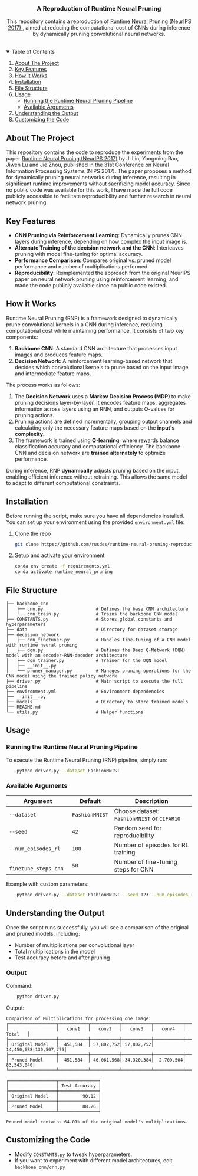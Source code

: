 <br />
<p align="center">
  <h3 align="center">A Reproduction of Runtime Neural Pruning</h3>

  <p align="center">
    This repository contains a reproduction of <a href="https://papers.nips.cc/paper_files/paper/2017/file/a51fb975227d6640e4fe47854476d133-Paper.pdf" target="_blank">
      Runtime Neural Pruning (NeurIPS 2017)
    </a>, aimed at reducing the computational cost of CNNs during inference by dynamically pruning convolutional neural networks.
    <br />
    <br />
  </p>
</p>

<details open="open">
  <summary>Table of Contents</summary>
  <ol>
    <li>
      <a href="#about-the-project">About The Project</a>
    </li>
    <li>
      <a href="#key-features">Key Features</a>
    </li>
    <li>
      <a href="#how-it-works">How it Works</a>
    </li>
    <li>
      <a href="#installation">Installation</a>
    </li>
    <li><a href="#file-structure">File Structure</a></li>
    <li><a href="#usage">Usage</a>
      <ul>
        <li>
          <a href="#running-the-runtime-neural-pruning-pipeline">Running the Runtime Neural Pruning Pipeline</a>
        </li>
        <li>
          <a href="#available-arguments">Available Arguments</a>
        </li>
      </ul>
    </li>
    <li><a href="#understanding-the-output">Understanding the Output</a></li>
    <li><a href="#costumizing-the-code">Customizing the Code</a></li>
  </ol>
</details>

## About The Project

This repository contains the code to reproduce the experiments from the paper [Runtime Neural Pruning (NeurIPS 2017)](https://papers.nips.cc/paper_files/paper/2017/file/a51fb975227d6640e4fe47854476d133-Paper.pdf) by Ji Lin, Yongming Rao, Jiwen Lu and Jie Zhou, published in the 31st Conference on Neural Information Processing Systems (NIPS 2017). The paper proposes a method for dynamically pruning neural networks during inference, resulting in significant runtime improvements without sacrificing model accuracy. Since no public code was available for this work, I have made the full code publicly accessible to facilitate reproducibility and further research in neural network pruning.

## Key Features
- **CNN Pruning via Reinforcement Learning**: Dynamically prunes CNN layers during inference, depending on how complex the input image is.  
- **Alternate Training of the decision network and the CNN**: Interleaves pruning with model fine-tuning for optimal accuracy.  
- **Performance Comparison**: Compares original vs. pruned model performance and number of multiplications performed.  
- **Reproducibility**: Reimplemented the approach from the original NeurIPS paper on neural network pruning using reinforcement learning, and made the code publicly available since no public code existed.

## How it Works
Runtime Neural Pruning (RNP) is a framework designed to dynamically prune convolutional kernels in a CNN during inference, reducing computational cost while maintaining performance. It consists of two key components:

1. **Backbone CNN**: A standard CNN architecture that processes input images and produces feature maps.
2. **Decision Network**: A reinforcement learning-based network that decides which convolutional kernels to prune based on the input image and intermediate feature maps.

The process works as follows:

1. The **Decision Network** uses a **Markov Decision Process (MDP)** to make pruning decisions layer-by-layer. It encodes feature maps, aggregates information across layers using an RNN, and outputs Q-values for pruning actions.
2. Pruning actions are defined incrementally, grouping output channels and calculating only the necessary feature maps based on the **input's complexity**.
3. The framework is trained using **Q-learning**, where rewards balance classification accuracy and computational efficiency. The backbone CNN and decision network are **trained alternately** to optimize performance.

During inference, RNP **dynamically** adjusts pruning based on the input, enabling efficient inference without retraining. This allows the same model to adapt to different computational constraints.

## Installation
Before running the script, make sure you have all dependencies installed. You can set up your environment using the provided `environment.yml` file:
1. Clone the repo
   ```sh
   git clone https://github.com/rusdes/runtime-neural-pruning-reproduction.git
   ```
2. Setup and activate your environment
    ```sh
    conda env create -f requirements.yml
    conda activate runtime_neural_pruning
    ```
## File Structure
```
├── backbone_cnn
│   ├── cnn.py                    # Defines the base CNN architecture
│   └── cnn_train.py              # Trains the backbone CNN model
├── CONSTANTS.py                  # Stores global constants and hyperparameters
├── data                          # Directory for dataset storage
├── decision_network
│   ├── cnn_finetuner.py          # Handles fine-tuning of a CNN model with runtime neural pruning
│   ├── dqn.py                    # Defines the Deep Q-Network (DQN) model with an encoder-RNN-decoder architecture
│   ├── dqn_trainer.py            # Trainer for the DQN model
│   ├── __init__.py
│   └── pruner_manager.py         # Manages pruning operations for the CNN model using the trained policy network.
├── driver.py                     # Main script to execute the full pipeline
├── environment.yml               # Environment dependencies
├── __init__.py
├── models                        # Directory to store trained models
├── README.md
└── utils.py                      # Helper functions
```
## Usage
### Running the Runtime Neural Pruning Pipeline
To execute the Runtime Neural Pruning (RNP) pipeline, simply run:

```sh
    python driver.py --dataset FashionMNIST
```
### Available Arguments
| Argument               | Default        | Description                                      |
|------------------------|---------------|--------------------------------------------------|
| `--dataset`           | `FashionMNIST` | Choose dataset: `FashionMNIST` or `CIFAR10`     |
| `--seed`              | `42`           | Random seed for reproducibility                 |
| `--num_episodes_rl`   | `100`          | Number of episodes for RL training              |
| `--finetune_steps_cnn`| `50`           | Number of fine-tuning steps for CNN             |

Example with custom parameters:
```sh
    python driver.py --dataset FashionMNIST --seed 123 --num_episodes_rl 500 --finetune_steps_cnn 3000
```
## Understanding the Output
Once the script runs successfully, you will see a comparison of the original and pruned models, including:
- Number of multiplications per convolutional layer
- Total multiplications in the model
- Test accuracy before and after pruning

### Output
Command:
```sh
    python driver.py
```
Output:
```text
Comparison of Multiplications for processing one image:
╒══════════════════╤═══════════╤═══════════╤═══════════╤═══════════╤═══════════╕
│                  │   conv1   │   conv2   │   conv3   │   conv4   │   Total   │
╞══════════════════╪═══════════╪═══════════╪═══════════╪═══════════╪═══════════╡
│ Original Model   │  451,584  │ 57,802,752│ 57,802,752│ 14,450,688│130,507,776│
├──────────────────┼───────────┼───────────┼───────────┼───────────┼───────────┤
│ Pruned Model     │  451,584  │ 46,061,568| 34,320,384│  2,709,504│ 83,543,040│
╘══════════════════╧═══════════╧═══════════╧═══════════╧═══════════╧═══════════╛

╒══════════════════╤═══════════════╕
│                  │ Test Accuracy │
╞══════════════════╪═══════════════╡
│ Original Model   │         90.12 │
├──────────────────┼───────────────┤
│ Pruned Model     │         88.26 │
╘══════════════════╧═══════════════╛

Pruned model contains 64.01% of the original model's multiplications.
```
## Customizing the Code
- Modify `CONSTANTS.py` to tweak hyperparameters.
- If you want to experiment with different model architectures, edit `backbone_cnn/cnn.py` 